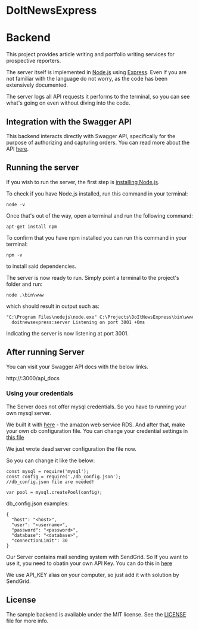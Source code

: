 # DoItNewsExpress

# Backend

This project provides article writing and portfolio writing services for prospective reporters. 

The server itself is implemented in [Node.js](https://nodejs.org/en/) using [Express](https://expressjs.com/en/). Even if you are not familiar with the language do not worry, as the code has been extensively documented.

The server logs all API requests it performs to the terminal, so you can see what's going on even without diving into the code.

## Integration with the Swagger API
This backend interacts directly with Swagger API, specifically for the purpose of authorizing and capturing orders. You can read more about the API [here](https://swagger.io/).

## Running the server
If you wish to run the server, the first step is [installing Node.js](https://nodejs.org/ko/download/).

To check if you have Node.js installed, run this command in your terminal:

```
node -v
```

Once that's out of the way, open a terminal and run the following command:

```
apt-get install npm
```

To confirm that you have npm installed you can run this command in your terminal:

```
npm -v
```

to install said dependencies.

The server is now ready to run. Simply point a terminal to the project's folder and run:

```
node .\bin\www
```

which should result in output such as:

```
"C:\Program Files\nodejs\node.exe" C:\Projects\DoItNewsExpress\bin\www
  doitnewsexpress:server Listening on port 3001 +0ms
```

indicating the server is now listening at port 3001.

## After running Server

You can visit your Swagger API docs with the below links.

http://<host>:3000/api_docs

### Using your credentials
The Server does not offer mysql credentials.
So you have to running your own mysql server.

We built it with [here](https://aws.amazon.com/ko/rds/?nc2=type_a) - the amazon web service RDS.
And after that, make your own db configuration file.
You can change your credential settings in [this file](./utils/pool.js)

We just wrote dead server configuration the file now.

So you can change it like the below:
```
const mysql = require('mysql');
const config = require('./db_config.json');
//db_config.json file are needed!

var pool = mysql.createPool(config);
```

db_config.json examples:
```
{
  "host": "<host>",
  "user": "<username>",
  "password": "<password>",
  "database": "<database>",
  "connectionLimit": 30
}
```

Our Server contains mail sending system with SendGrid.
So If you want to use it, you need to obatin your own API Key.
You can do this in [here](https://sendgrid.com/)

We use API_KEY alias on your computer, so just add it with solution by SendGrid.

## License
The sample backend is available under the MIT license. See the [LICENSE](./LICENSE) file for more info.

